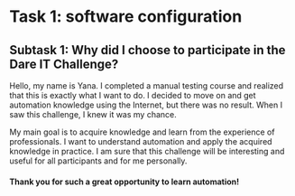 # Task 1: software configuration
## Subtask 1: Why did I choose to participate in the Dare IT Challenge?
Hello, my name is Yana. I completed a manual testing course and realized that this is exactly what I want to do. I decided to move on and get automation knowledge using the Internet, but there was no result. When I saw this challenge, I knew it was my chance.

My main goal is to acquire knowledge and learn from the experience of professionals. I want to understand automation and apply the acquired knowledge in practice. I am sure that this challenge will be interesting and useful for all participants and for me personally.
#### Thank you for such a great opportunity to learn automation!